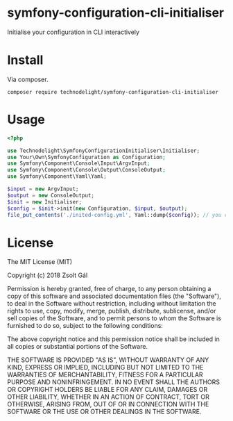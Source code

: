# symfony-configuration-cli-initialiser
Initialise your configuration in CLI interactively

# Install

Via composer.
```
composer require technodelight/symfony-configuration-cli-initialiser
```

# Usage

```php
<?php

use Technodelight\SymfonyConfigurationInitialiser\Initialiser;
use Your\Own\SymfonyConfiguration as Configuration;
use Symfony\Component\Console\Input\ArgvInput;
use Symfony\Component\Console\Output\ConsoleOutput;
use Symfony\Component\Yaml\Yaml;

$input = new ArgvInput;
$output = new ConsoleOutput;
$init = new Initialiser;
$config = $init->init(new Configuration, $input, $output);
file_put_contents('./inited-config.yml', Yaml::dump($config)); // you can use any kind of dumper here
```

# License
The MIT License (MIT)

Copyright (c) 2018 Zsolt Gál

Permission is hereby granted, free of charge, to any person obtaining a copy
of this software and associated documentation files (the "Software"), to deal
in the Software without restriction, including without limitation the rights
to use, copy, modify, merge, publish, distribute, sublicense, and/or sell
copies of the Software, and to permit persons to whom the Software is
furnished to do so, subject to the following conditions:

The above copyright notice and this permission notice shall be included in all
copies or substantial portions of the Software.

THE SOFTWARE IS PROVIDED "AS IS", WITHOUT WARRANTY OF ANY KIND, EXPRESS OR
IMPLIED, INCLUDING BUT NOT LIMITED TO THE WARRANTIES OF MERCHANTABILITY,
FITNESS FOR A PARTICULAR PURPOSE AND NONINFRINGEMENT. IN NO EVENT SHALL THE
AUTHORS OR COPYRIGHT HOLDERS BE LIABLE FOR ANY CLAIM, DAMAGES OR OTHER
LIABILITY, WHETHER IN AN ACTION OF CONTRACT, TORT OR OTHERWISE, ARISING FROM,
OUT OF OR IN CONNECTION WITH THE SOFTWARE OR THE USE OR OTHER DEALINGS IN THE
SOFTWARE.
